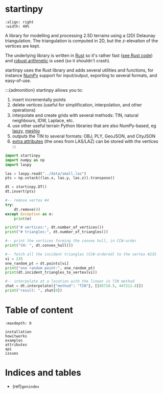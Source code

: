 # startinpy

```{image} figs/polyscope.jpg
:align: right
:width: 40%
```

A library for modelling and processing 2.5D terrains using a (2D) Delaunay triangulation. 
The triangulation is computed in 2D, but the *z*-elevation of the vertices are kept.

The underlying library is written in [Rust](https://www.rust-lang.org/) so it's rather fast ([see Rust code](https://github.com/hugoledoux/startin)) and [robust arithmetic](https://crates.io/crates/robust) is used (so it shouldn't crash).

startinpy uses the Rust library and adds several utilities and functions, for instance [NumPy](https://numpy.org/) support for input/output, exporting to several formats, and easy-of-use.

:::{admonition} startinpy allows you to:
1. insert incrementally points
2. delete vertices (useful for simplification, interpolation, and other operations)
3. interpolate and create grids with several methods: TIN, natural neighbours, IDW, Laplace, etc.
4. use other useful terrain Python libraries that are also NumPy-based, eg [laszy](https://laspy.readthedocs.io), [meshio](https://github.com/nschloe/meshio)
5. outputs the TIN to several formats: OBJ, PLY, GeoJSON, and CityJSON
6. [extra attributes](attributes) (the ones from LAS/LAZ) can be stored with the vertices
:::

```python
import startinpy
import numpy as np
import laspy

las = laspy.read("../data/small.laz")
pts = np.vstack((las.x, las.y, las.z)).transpose()

dt = startinpy.DT()
dt.insert(pts)

#-- remove vertex #4
try:
    dt.remove(4)
except Exception as e:
    print(e)

print("# vertices:", dt.number_of_vertices())
print("# triangles:", dt.number_of_triangles())

#-- print the vertices forming the convex hull, in CCW-order
print("CH: ", dt.convex_hull())

#-- fetch all the incident triangles (CCW-ordered) to the vertex #235
vi = 235
one_random_pt = dt.points[vi]
print("one random point:", one_random_pt)
print(dt.incident_triangles_to_vertex(vi))

#-- interpolate at a location with the linear in TIN method
zhat = dt.interpolate({"method": "TIN"}, [[85718.5, 447211.6]])
print("result: ", zhat[0])
```

# Table of content

```{toctree}
:maxdepth: 0

installation
howitworks
examples
attributes
api
issues
```

# Indices and tables

- {ref}`genindex`

